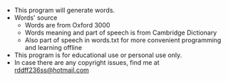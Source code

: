 - This program will generate words.
- Words' source
  - Words are from Oxford 3000
  - Words meaning and part of speech is from Cambridge Dictionary
  - Also part of speech in words.txt for more convenient programming and learning offline
- This program is for educational use or personal use only.
- In case there are any copyright issues, find me at rddff236ss@hotmail.com
















